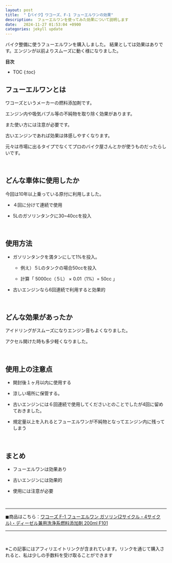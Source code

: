 ```yaml
---
layout: post
title:  "【バイク】ワコーズ、F-1 フューエルワンの効果"
description:  フューエルワンを使ってみた効果について説明します
date:   2024-11-27 01:53:04 +0900
categories: jekyll update
---
```

バイク整備に使うフューエルワンを購入しました。
結果としては効果はありです。エンジンが以前よりスムーズに動く様になりました。

**目次**
* TOC
{:toc}

## フューエルワンとは

ワコーズというメーカーの燃料添加剤です。

エンジン内や吸気バブル等の不純物を取り除く効果があります。

また使い方には注意が必要です。

古いエンジンであれば効果は体感しやすくなります。

元々は市場に出るタイプでなくてプロのバイク屋さんとかが使うものだったらしいです。

<br>

## どんな車体に使用したか

今回は10年以上乗っている原付に利用しました。

* ４回に分けて連続で使用

* 5Lのガソリンタンクに30~40ccを投入

<br>

## 使用方法

* ガソリンタンクを満タンにして1%を投入。

    * 例え）５Lのタンクの場合50ccを投入

    * 計算「 5000cc（５L） × 0.01（1%）= 50cc 」

* 古いエンジンなら6回連続で利用すると効果的

<br>

## どんな効果があったか

アイドリングがスムーズになりエンジン音もよくなりました。

アクセル開けた時も多少軽くなりました。

<br>

## 使用上の注意点

* 開封後１ヶ月以内に使用する

* 涼しい場所に保管する。

* 古いエンジンには６回連続で使用してくださいとのことでしたが4回に留めておきました。

* 規定量以上を入れるとフューエルワンが不純物となってエンジン内に残ってしまう

<br>

## まとめ

* フューエルワンは効果あり

* 古いエンジンには効果的

* 使用には注意が必要

<br>

---
◼︎商品はこちら：[ワコーズ F-1 フューエルワン ガソリン(2サイクル・4サイクル)・ディーゼル兼用洗浄系燃料添加剤 200ml F101](https://amzn.to/3CI39k0)

---

<br>

※この記事にはアフィリエイトリンクが含まれています。リンクを通じて購入されると、私は少しの手数料を受け取ることができます
